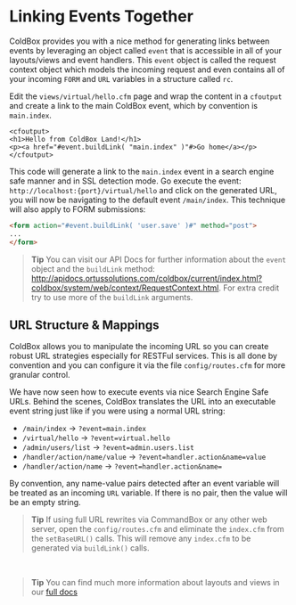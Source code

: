 # Linking Events Together

ColdBox provides you with a nice method for generating links between events by leveraging an object called `event` that is accessible in all of your layouts/views and event handlers.  This `event` object is called the request context object which models the incoming request and even contains all of your incoming `FORM` and `URL` variables in a structure called `rc`.

Edit the `views/virtual/hello.cfm` page and wrap the content in a `cfoutput` and create a link to the main ColdBox event, which by convention is `main.index`.

```
<cfoutput>
<h1>Hello from ColdBox Land!</h1>
<p><a href="#event.buildLink( "main.index" )"#>Go home</a></p>
</cfoutput>
```

This code will generate a link to the `main.index` event in a search engine safe manner and in SSL detection mode.  Go execute the event: `http://localhost:{port}/virtual/hello` and click on the generated URL, you will now be navigating to the default event `/main/index`.  This technique will also apply to FORM submissions:

```html
<form action="#event.buildLink( 'user.save' )#" method="post">
...
</form>
```


> **Tip** You can visit our API Docs for further information about the `event` object and the `buildLink` method: http://apidocs.ortussolutions.com/coldbox/current/index.html?coldbox/system/web/context/RequestContext.html. For extra credit try to use more of the `buildLink` arguments.

## URL Structure & Mappings

ColdBox allows you to manipulate the incoming URL so you can create robust URL strategies especially for RESTFul services.  This is all done by convention and you can configure it via the file `config/routes.cfm` for more granular control.  

We have now seen how to execute events via nice Search Engine Safe URLs.  Behind the scenes, ColdBox translates the URL into an executable event string just like if you were using a normal URL string:

* `/main/index` -> `?event=main.index`
* `/virtual/hello` -> `?event=virtual.hello`
* `/admin/users/list` -> `?event=admin.users.list`
* `/handler/action/name/value` -> `?event=handler.action&name=value`
* `/handler/action/name` -> `?event=handler.action&name=`


By convention, any name-value pairs detected after an event variable will be treated as an incoming `URL` variable. If there is no pair, then the value will be an empty string.

> **Tip** If using full URL rewrites via CommandBox or any other web server, open the `config/routes.cfm` and eliminate the `index.cfm` from the `setBaseURL()` calls. This will remove any `index.cfm` to be generated via `buildLink()` calls.

<br>

> **Tip** You can find much more information about layouts and views in our [full docs](/full/routing/index.md)





